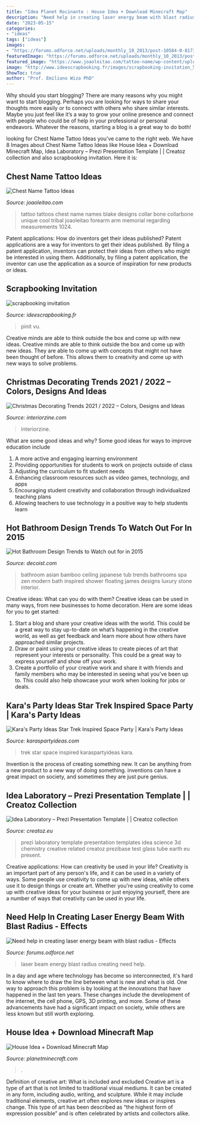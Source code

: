 ```yaml
---
title: "Idea Planet Rocinante : House Idea + Download Minecraft Map"
description: "Need help in creating laser energy beam with blast radius"
date: "2023-05-15"
categories:
- "ideas"
tags: ["ideas"]
images:
- "https://forums.odforce.net/uploads/monthly_10_2013/post-10584-0-81738900-1382808682.jpg"
featuredImage: "https://forums.odforce.net/uploads/monthly_10_2013/post-10584-0-81738900-1382808682.jpg"
featured_image: "https://www.joaoleitao.com/tattoo-name/wp-content/uploads/chest-tattoo-kids-names-ideas.jpg"
image: "http://www.ideescrapbooking.fr/images/scrapbooking-invitation_5.jpg"
ShowToc: true
author: "Prof. Emiliano Wiza PhD"
---
```



Why should you start blogging?
There are many reasons why you might want to start blogging. Perhaps you are looking for ways to share your thoughts more easily or to connect with others who share similar interests. Maybe you just feel like it’s a way to grow your online presence and connect with people who could be of help in your professional or personal endeavors. Whatever the reasons, starting a blog is a great way to do both!

	

		
looking for Chest Name Tattoo Ideas you've came to the right web. We have 8 Images about Chest Name Tattoo Ideas like House Idea + Download Minecraft Map, Idea Laboratory – Prezi Presentation Template | | Creatoz collection and also scrapbooking invitation. Here it is:
		
    
## Chest Name Tattoo Ideas

<img loading=lazy src="https://www.joaoleitao.com/tattoo-name/wp-content/uploads/chest-tattoo-kids-names-ideas.jpg" onerror="this.onerror=null;this.src='https://tse3.mm.bing.net/th?id=OIP.QHF_dlafcYuG_UiZSZzuzwHaJ4&amp;pid=15.1';" alt="Chest Name Tattoo Ideas">

_Source: joaoleitao.com_

>tattoo tattoos chest name names blake designs collar bone collarbone unique cool tribal joaoleitao forearm arm memorial regarding measurements 1024. 

	

Patent applications: How do inventors get their ideas published?
Patent applications are a way for inventors to get their ideas published. By filing a patent application, inventors can protect their ideas from others who might be interested in using them. Additionally, by filing a patent application, the inventor can use the application as a source of inspiration for new products or ideas.

    
## Scrapbooking Invitation

<img loading=lazy src="http://www.ideescrapbooking.fr/images/scrapbooking-invitation_5.jpg" onerror="this.onerror=null;this.src='https://tse2.mm.bing.net/th?id=OIP.heF4iTuXY9vWdLTVWo-xOwHaE7&amp;pid=15.1';" alt="scrapbooking invitation">

_Source: ideescrapbooking.fr_

>pinit vu. 

	

Creative minds are able to think outside the box and come up with new ideas.
Creative minds are able to think outside the box and come up with new ideas. They are able to come up with concepts that might not have been thought of before. This allows them to creativity and come up with new ways to solve problems.

    
## Christmas Decorating Trends 2021 / 2022 – Colors, Designs And Ideas

<img loading=lazy src="https://www.interiorzine.com/wp-content/uploads/2020/12/sustainable-christmas-decorations-6.jpg" onerror="this.onerror=null;this.src='https://tse4.mm.bing.net/th?id=OIP.tU55qqAJJLGsjWQMq61rLQHaJE&amp;pid=15.1';" alt="Christmas Decorating Trends 2021 / 2022 – Colors, Designs and Ideas">

_Source: interiorzine.com_

>interiorzine. 

	

What are some good ideas and why?
Some good ideas for ways to improve education include 
1. A more active and engaging learning environment 
2. Providing opportunities for students to work on projects outside of class 
3. Adjusting the curriculum to fit student needs 
4. Enhancing classroom resources such as video games, technology, and apps 
5. Encouraging student creativity and collaboration through individualized teaching plans 
6. Allowing teachers to use technology in a positive way to help students learn 

    
## Hot Bathroom Design Trends To Watch Out For In 2015

<img loading=lazy src="http://cdn.decoist.com/wp-content/uploads/2014/12/Floating-bamboo-ceiling-for-the-Asian-style-bathroom.jpg" onerror="this.onerror=null;this.src='https://tse2.mm.bing.net/th?id=OIP.IjMGRTGm3pj7nXzDPZ6gtAHaG1&amp;pid=15.1';" alt="Hot Bathroom Design Trends to Watch out for in 2015">

_Source: decoist.com_

>bathroom asian bamboo ceiling japanese tub trends bathrooms spa zen modern bath inspired shower floating james designs luxury stone interior. 

	

Creative ideas: What can you do with them?
Creative ideas can be used in many ways, from new businesses to home decoration. Here are some ideas for you to get started: 
1. Start a blog and share your creative ideas with the world. This could be a great way to stay up-to-date on what’s happening in the creative world, as well as get feedback and learn more about how others have approached similar projects. 
2. Draw or paint using your creative ideas to create pieces of art that represent your interests or personality. This could be a great way to express yourself and show off your work. 
3. Create a portfolio of your creative work and share it with friends and family members who may be interested in seeing what you’ve been up to. This could also help showcase your work when looking for jobs or deals. 

    
## Kara&#039;s Party Ideas Star Trek Inspired Space Party | Kara&#039;s Party Ideas

<img loading=lazy src="https://karaspartyideas.com/wp-content/uploads/2017/10/Star-Trek-Inspired-Space-Party-via-Karas-Party-Ideas-KarasPartyIdeas.com10.jpeg" onerror="this.onerror=null;this.src='https://tse4.mm.bing.net/th?id=OIP.9LINZQ7PWmAYve7j5x9Y7QHaLH&amp;pid=15.1';" alt="Kara&#039;s Party Ideas Star Trek Inspired Space Party | Kara&#039;s Party Ideas">

_Source: karaspartyideas.com_

>trek star space inspired karaspartyideas kara. 

	

Invention is the process of creating something new. It can be anything from a new product to a new way of doing something. inventions can have a great impact on society, and sometimes they are just pure genius.

    
## Idea Laboratory – Prezi Presentation Template | | Creatoz Collection

<img loading=lazy src="http://creatoz.eu/wp-content/uploads/9773eb59af4dfe078dabc4774ae95e67.jpeg" onerror="this.onerror=null;this.src='https://tse2.mm.bing.net/th?id=OIP.-GH8_t6x12Yr5ysfCPzEAAHaEK&amp;pid=15.1';" alt="Idea Laboratory – Prezi Presentation Template | | Creatoz collection">

_Source: creatoz.eu_

>prezi laboratory template presentation templates idea science 3d chemistry creative related creatoz prezibase test glass tube earth eu present. 

	

Creative applications: How can creativity be used in your life?
Creativity is an important part of any person's life, and it can be used in a variety of ways. Some people use creativity to come up with new ideas, while others use it to design things or create art. Whether you're using creativity to come up with creative ideas for your business or just enjoying yourself, there are a number of ways that creativity can be used in your life.

    
## Need Help In Creating Laser Energy Beam With Blast Radius - Effects

<img loading=lazy src="https://forums.odforce.net/uploads/monthly_10_2013/post-10584-0-81738900-1382808682.jpg" onerror="this.onerror=null;this.src='https://tse2.mm.bing.net/th?id=OIP.jz7pFs9yFZyj-XlYUC4QmgHaEK&amp;pid=15.1';" alt="Need help in creating laser energy beam with blast radius - Effects">

_Source: forums.odforce.net_

>laser beam energy blast radius creating need help. 

	

In a day and age where technology has become so interconnected, it's hard to know where to draw the line between what is new and what is old. One way to approach this problem is by looking at the innovations that have happened in the last ten years. These changes include the development of the internet, the cell phone, GPS, 3D printing, and more. Some of these advancements have had a significant impact on society, while others are less known but still worth exploring.

    
## House Idea + Download Minecraft Map

<img loading=lazy src="https://static.planetminecraft.com/files/image/minecraft/project/2020/570/12633660_l.jpg" onerror="this.onerror=null;this.src='https://tse2.mm.bing.net/th?id=OIP.gUbEECAhO500n3ZkTm6DzwHaEK&amp;pid=15.1';" alt="House Idea + Download Minecraft Map">

_Source: planetminecraft.com_

>. 

	

Definition of creative art: What is included and excluded
Creative art is a type of art that is not limited to traditional visual mediums. It can be created in any form, including audio, writing, and sculpture. While it may include traditional elements, creative art often explores new ideas or inspires change. This type of art has been described as “the highest form of expression possible” and is often celebrated by artists and collectors alike.

